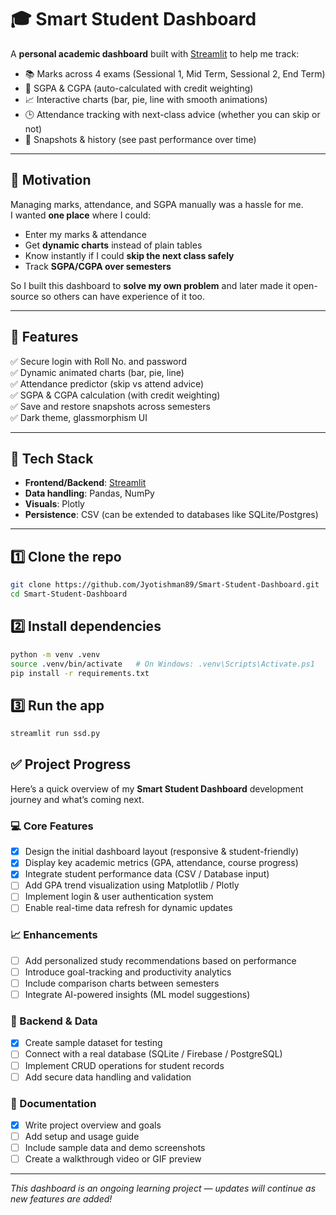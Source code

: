 # 🎓 Smart Student Dashboard

A **personal academic dashboard** built with [Streamlit](https://streamlit.io/) to help me track:

- 📚 Marks across 4 exams (Sessional 1, Mid Term, Sessional 2, End Term)
- 🧮 SGPA & CGPA (auto-calculated with credit weighting)
- 📈 Interactive charts (bar, pie, line with smooth animations)
- 🕒 Attendance tracking with next-class advice (whether you can skip or not)
- 💾 Snapshots & history (see past performance over time)

---

## 🔹 Motivation
Managing marks, attendance, and SGPA manually was a hassle for me.  
I wanted **one place** where I could:

- Enter my marks & attendance
- Get **dynamic charts** instead of plain tables
- Know instantly if I could **skip the next class safely**
- Track **SGPA/CGPA over semesters**

So I built this dashboard to **solve my own problem** and later made it open-source so others can have experience of it too.

---

## 🔹 Features
✅ Secure login with Roll No. and password  
✅ Dynamic animated charts (bar, pie, line)  
✅ Attendance predictor (skip vs attend advice)  
✅ SGPA & CGPA calculation (with credit weighting)  
✅ Save and restore snapshots across semesters  
✅ Dark theme, glassmorphism UI  

---

## 🔹 Tech Stack
- **Frontend/Backend**: [Streamlit](https://streamlit.io/)  
- **Data handling**: Pandas, NumPy  
- **Visuals**: Plotly  
- **Persistence**: CSV (can be extended to databases like SQLite/Postgres)

---
## 1️⃣ Clone the repo
```bash
git clone https://github.com/Jyotishman89/Smart-Student-Dashboard.git
cd Smart-Student-Dashboard 
```

## 2️⃣ Install dependencies
```bash
python -m venv .venv
source .venv/bin/activate   # On Windows: .venv\Scripts\Activate.ps1
pip install -r requirements.txt
```

## 3️⃣ Run the app
```bash
streamlit run ssd.py
```
## ✅ Project Progress

Here’s a quick overview of my **Smart Student Dashboard** development journey and what’s coming next.

### 💻 Core Features
- [x] Design the initial dashboard layout (responsive & student-friendly)
- [x] Display key academic metrics (GPA, attendance, course progress)
- [x] Integrate student performance data (CSV / Database input)
- [ ] Add GPA trend visualization using Matplotlib / Plotly
- [ ] Implement login & user authentication system
- [ ] Enable real-time data refresh for dynamic updates

### 📈 Enhancements
- [ ] Add personalized study recommendations based on performance
- [ ] Introduce goal-tracking and productivity analytics
- [ ] Include comparison charts between semesters
- [ ] Integrate AI-powered insights (ML model suggestions)

### 🧩 Backend & Data
- [x] Create sample dataset for testing
- [ ] Connect with a real database (SQLite / Firebase / PostgreSQL)
- [ ] Implement CRUD operations for student records
- [ ] Add secure data handling and validation

### 📘 Documentation
- [x] Write project overview and goals
- [ ] Add setup and usage guide
- [ ] Include sample data and demo screenshots
- [ ] Create a walkthrough video or GIF preview

---
*This dashboard is an ongoing learning project — updates will continue as new features are added!*







